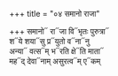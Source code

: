 +++
title = "०४ समानो राजा"

+++
समानो᳓ रा᳓जा वि᳓भृतः पुरुत्रा᳓  
श᳓ये शया᳓सु प्र᳓युतो व᳓ना᳓नु  
अन्या᳓ वत्स᳓म् भ᳓रति क्षे᳓ति माता᳓  
मह᳓द् देवा᳓नाम् असुरत्व᳓म् ए᳓कम्